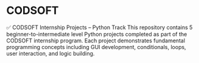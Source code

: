 # CODSOFT
✅ CODSOFT Internship Projects – Python Track This repository contains 5 beginner-to-intermediate level Python projects completed as part of the CODSOFT internship program. Each project demonstrates fundamental programming concepts including GUI development, conditionals, loops, user interaction, and logic building.
